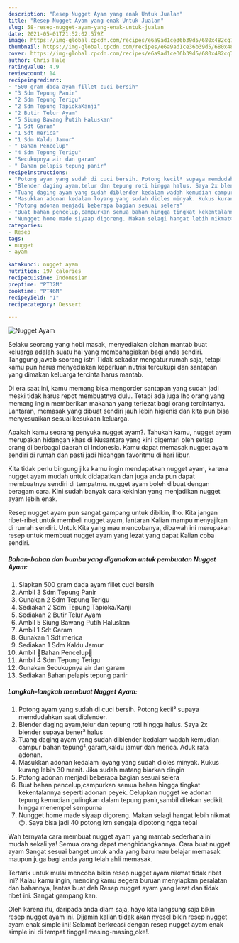 ```yaml
---
description: "Resep Nugget Ayam yang enak Untuk Jualan"
title: "Resep Nugget Ayam yang enak Untuk Jualan"
slug: 58-resep-nugget-ayam-yang-enak-untuk-jualan
date: 2021-05-01T21:52:02.579Z
image: https://img-global.cpcdn.com/recipes/e6a9ad1ce36b39d5/680x482cq70/nugget-ayam-foto-resep-utama.jpg
thumbnail: https://img-global.cpcdn.com/recipes/e6a9ad1ce36b39d5/680x482cq70/nugget-ayam-foto-resep-utama.jpg
cover: https://img-global.cpcdn.com/recipes/e6a9ad1ce36b39d5/680x482cq70/nugget-ayam-foto-resep-utama.jpg
author: Chris Hale
ratingvalue: 4.9
reviewcount: 14
recipeingredient:
- "500 gram dada ayam fillet cuci bersih"
- "3 Sdm Tepung Panir"
- "2 Sdm Tepung Terigu"
- "2 Sdm Tepung TapiokaKanji"
- "2 Butir Telur Ayam"
- "5 Siung Bawang Putih Haluskan"
- "1 Sdt Garam"
- "1 Sdt merica"
- "1 Sdm Kaldu Jamur"
- " Bahan Pencelup"
- "4 Sdm Tepung Terigu"
- "Secukupnya air dan garam"
- " Bahan pelapis tepung panir"
recipeinstructions:
- "Potong ayam yang sudah di cuci bersih. Potong kecil² supaya memdudahkan saat diblender."
- "Blender daging ayam,telur dan tepung roti hingga halus. Saya 2x blender supaya bener² halus"
- "Tuang daging ayam yang sudah diblender kedalam wadah kemudian campur bahan tepung²,garam,kaldu jamur dan merica. Aduk rata adonan."
- "Masukkan adonan kedalam loyang yang sudah dioles minyak. Kukus kurang lebih 30 menit. Jika sudah matang biarkan dingin"
- "Potong adonan menjadi beberapa bagian sesuai selera"
- "Buat bahan pencelup,campurkan semua bahan hingga tingkat kekentalannya seperti adonan peyek. Celupkan nugget ke adonan tepung kemudian gulingkan dalam tepung panir,sambil ditekan sedikit hingga menempel sempurna"
- "Nungget home made siyaap digoreng. Makan selagi hangat lebih nikmat😊. Saya bisa jadi 40 potong krn sengaja dipotong ngga tebal"
categories:
- Resep
tags:
- nugget
- ayam

katakunci: nugget ayam 
nutrition: 197 calories
recipecuisine: Indonesian
preptime: "PT32M"
cooktime: "PT46M"
recipeyield: "1"
recipecategory: Dessert

---
```



![Nugget Ayam](https://img-global.cpcdn.com/recipes/e6a9ad1ce36b39d5/680x482cq70/nugget-ayam-foto-resep-utama.jpg)

Selaku seorang yang hobi masak, menyediakan olahan mantab buat keluarga adalah suatu hal yang membahagiakan bagi anda sendiri. Tanggung jawab seorang istri Tidak sekadar mengatur rumah saja, tetapi kamu pun harus menyediakan keperluan nutrisi tercukupi dan santapan yang dimakan keluarga tercinta harus mantab.

Di era  saat ini, kamu memang bisa mengorder santapan yang sudah jadi meski tidak harus repot membuatnya dulu. Tetapi ada juga lho orang yang memang ingin memberikan makanan yang terlezat bagi orang tercintanya. Lantaran, memasak yang dibuat sendiri jauh lebih higienis dan kita pun bisa menyesuaikan sesuai kesukaan keluarga. 



Apakah kamu seorang penyuka nugget ayam?. Tahukah kamu, nugget ayam merupakan hidangan khas di Nusantara yang kini digemari oleh setiap orang di berbagai daerah di Indonesia. Kamu dapat memasak nugget ayam sendiri di rumah dan pasti jadi hidangan favoritmu di hari libur.

Kita tidak perlu bingung jika kamu ingin mendapatkan nugget ayam, karena nugget ayam mudah untuk didapatkan dan juga anda pun dapat membuatnya sendiri di tempatmu. nugget ayam boleh dibuat dengan beragam cara. Kini sudah banyak cara kekinian yang menjadikan nugget ayam lebih enak.

Resep nugget ayam pun sangat gampang untuk dibikin, lho. Kita jangan ribet-ribet untuk membeli nugget ayam, lantaran Kalian mampu menyajikan di rumah sendiri. Untuk Kita yang mau mencobanya, dibawah ini merupakan resep untuk membuat nugget ayam yang lezat yang dapat Kalian coba sendiri.

<!--inarticleads1-->

##### Bahan-bahan dan bumbu yang digunakan untuk pembuatan Nugget Ayam:

1. Siapkan 500 gram dada ayam fillet cuci bersih
1. Ambil 3 Sdm Tepung Panir
1. Gunakan 2 Sdm Tepung Terigu
1. Sediakan 2 Sdm Tepung Tapioka/Kanji
1. Sediakan 2 Butir Telur Ayam
1. Ambil 5 Siung Bawang Putih Haluskan
1. Ambil 1 Sdt Garam
1. Gunakan 1 Sdt merica
1. Sediakan 1 Sdm Kaldu Jamur
1. Ambil  🍄Bahan Pencelup🍄
1. Ambil 4 Sdm Tepung Terigu
1. Gunakan Secukupnya air dan garam
1. Sediakan  Bahan pelapis tepung panir




<!--inarticleads2-->

##### Langkah-langkah membuat Nugget Ayam:

1. Potong ayam yang sudah di cuci bersih. Potong kecil² supaya memdudahkan saat diblender.
1. Blender daging ayam,telur dan tepung roti hingga halus. Saya 2x blender supaya bener² halus
1. Tuang daging ayam yang sudah diblender kedalam wadah kemudian campur bahan tepung²,garam,kaldu jamur dan merica. Aduk rata adonan.
1. Masukkan adonan kedalam loyang yang sudah dioles minyak. Kukus kurang lebih 30 menit. Jika sudah matang biarkan dingin
1. Potong adonan menjadi beberapa bagian sesuai selera
1. Buat bahan pencelup,campurkan semua bahan hingga tingkat kekentalannya seperti adonan peyek. Celupkan nugget ke adonan tepung kemudian gulingkan dalam tepung panir,sambil ditekan sedikit hingga menempel sempurna
1. Nungget home made siyaap digoreng. Makan selagi hangat lebih nikmat😊. Saya bisa jadi 40 potong krn sengaja dipotong ngga tebal




Wah ternyata cara membuat nugget ayam yang mantab sederhana ini mudah sekali ya! Semua orang dapat menghidangkannya. Cara buat nugget ayam Sangat sesuai banget untuk anda yang baru mau belajar memasak maupun juga bagi anda yang telah ahli memasak.

Tertarik untuk mulai mencoba bikin resep nugget ayam nikmat tidak ribet ini? Kalau kamu ingin, mending kamu segera buruan menyiapkan peralatan dan bahannya, lantas buat deh Resep nugget ayam yang lezat dan tidak ribet ini. Sangat gampang kan. 

Oleh karena itu, daripada anda diam saja, hayo kita langsung saja bikin resep nugget ayam ini. Dijamin kalian tiidak akan nyesel bikin resep nugget ayam enak simple ini! Selamat berkreasi dengan resep nugget ayam enak simple ini di tempat tinggal masing-masing,oke!.

